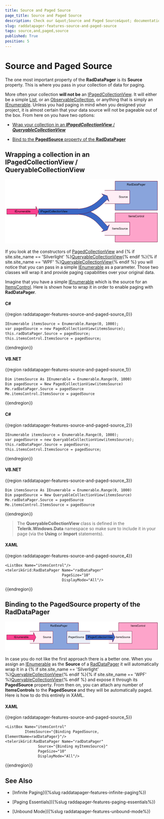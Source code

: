 ```yaml
---
title: Source and Paged Source
page_title: Source and Paged Source
description: Check our &quot;Source and Paged Source&quot; documentation article for the RadDataPager {{ site.framework_name }} control.
slug: raddatapager-features-source-and-paged-source
tags: source,and,paged,source
published: True
position: 5
---
```


# Source and Paged Source



The one most important property of the __RadDataPager__ is its __Source__ property. This is where you pass in your collection of data for paging.

More often your collection __will not be__ an [IPagedCollectionView](http://msdn.microsoft.com/en-us/library/system.componentmodel.ipagedcollectionview%28VS.95%29.aspx). It will either be a simple [List<T>](http://msdn.microsoft.com/en-us/library/6sh2ey19.aspx), or an [ObservableCollection<T>](http://msdn.microsoft.com/en-us/library/ms668604.aspx), or anything that is simply an [IEnumerable](http://msdn.microsoft.com/en-us/library/system.collections.ienumerable.aspx). Unless you had paging in mind when you designed your project, it is almost certain that your data source will not be pageable out of the box. From here on you have two options:

* [Wrap your collection in an ___IPagedCollectionView___ / ___QueryableCollectionView___](#wrapping-a-collection-in-an-ipagedcollectionviewqueryablecollectionview)

* [Bind to the __PagedSource__ property of the __RadDataPager__](#binding-to-the-PagedSource-property-of-the-raddatapager)

## Wrapping a collection in an IPagedCollectionView / QueryableCollectionView

![](images/RadDataPager_Features_SourceAndPagedSource_01.png)

If you look at the constructors of [PagedCollectionView](http://msdn.microsoft.com/en-us/library/system.windows.data.pagedcollectionview%28VS.95%29.aspx) and {% if site.site_name == 'Silverlight' %}[QueryableCollectionView](http://www.telerik.com/help/silverlight/t_telerik_windows_data_queryablecollectionview.html){% endif %}{% if site.site_name == 'WPF' %}[QueryableCollectionView](http://www.telerik.com/help/wpf/t_telerik_windows_data_queryablecollectionview.html){% endif %} you will notice that you can pass in a simple [IEnumerable](http://msdn.microsoft.com/en-us/library/system.collections.ienumerable.aspx) as a parameter. Those two classes will wrap it and provide paging capabilities over your original data.

Imagine that you have a simple [IEnumerable](http://msdn.microsoft.com/en-us/library/system.collections.ienumerable.aspx) which is the source for an [ItemsControl](http://msdn.microsoft.com/en-us/library/system.windows.controls.itemscontrol.aspx). Here is shown how to wrap it in order to enable paging with __RadDataPager__.

#### __C#__
{{region raddatapager-features-source-and-paged-source_0}}

	IEnumerable itemsSource = Enumerable.Range(0, 1000);
	var pagedSource = new PagedCollectionView(itemsSource);
	this.radDataPager.Source = pagedSource;
	this.itemsControl.ItemsSource = pagedSource;
{{endregion}}

#### __VB.NET__
{{region raddatapager-features-source-and-paged-source_1}}

	Dim itemsSource As IEnumerable = Enumerable.Range(0, 1000)
	Dim pagedSource = New PagedCollectionView(itemsSource)
	Me.radDataPager.Source = pagedSource
	Me.itemsControl.ItemsSource = pagedSource
{{endregion}}

#### __C#__
{{region raddatapager-features-source-and-paged-source_2}}

	IEnumerable itemsSource = Enumerable.Range(0, 1000);
	var pagedSource = new QueryableCollectionView(itemsSource);
	this.radDataPager.Source = pagedSource;
	this.itemsControl.ItemsSource = pagedSource;
{{endregion}}

#### __VB.NET__
{{region raddatapager-features-source-and-paged-source_3}}

	Dim itemsSource As IEnumerable = Enumerable.Range(0, 1000)
	Dim pagedSource = New QueryableCollectionView(itemsSource)
	Me.radDataPager.Source = pagedSource
	Me.itemsControl.ItemsSource = pagedSource
{{endregion}}


>The __QueryableCollectionView__ class is defined in the __Telerik.Windows.Data__ namespace so make sure to include it in your page (via the __Using__ or __Import__ statements).

#### __XAML__
{{region raddatapager-features-source-and-paged-source_4}}

	<ListBox Name="itemsControl"/>
	<telerikGrid:RadDataPager Name="radDataPager"
	                          PageSize="10"
	                          DisplayMode="All"/>
{{endregion}}


## Binding to the PagedSource property of the RadDataPager

![](images/RadDataPager_Features_SourceAndPagedSource_02.png)

In case you do not like the first approach there is a better one. When you assign an [IEnumerable](http://msdn.microsoft.com/en-us/library/system.collections.ienumerable.aspx) as the __Source__ of a [RadDataPager](http://www.telerik.com/help/silverlight/radgridview-paging-using-telerik-raddatapager.html) it will automatically wrap it in a {% if site.site_name == 'Silverlight' %}[QueryableCollectionView](http://www.telerik.com/help/silverlight/t_telerik_windows_data_queryablecollectionview.html){% endif %}{% if site.site_name == 'WPF' %}[QueryableCollectionView](http://www.telerik.com/help/wpf/t_telerik_windows_data_queryablecollectionview.html){% endif %} and expose it through its __PagedSource__ property. From then on, you can attach any number of __ItemsControls__ to the __PagedSource__ and they will be automatically paged. Here is how to do this entirely in XAML. 

#### __XAML__
{{region raddatapager-features-source-and-paged-source_5}}

	<ListBox Name="itemsControl"
	         ItemsSource="{Binding PagedSource, ElementName=radDataPager}"/>
	<telerikGrid:RadDataPager Name="radDataPager"
	               Source="{Binding myItemsSource}"
	               PageSize="10"
	               DisplayMode="All"/>
{{endregion}}


## See Also

 * [Infinite Paging]({%slug raddatapager-features-infinite-paging%})

 * [Paging Essentials]({%slug raddapager-features-paging-essentials%})

 * [Unbound Mode]({%slug raddatapager-features-unbound-mode%})
